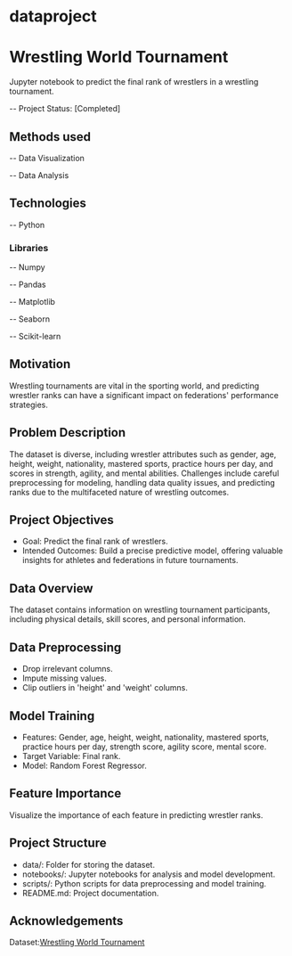 # dataproject
# Wrestling World Tournament
Jupyter notebook to predict the final rank of wrestlers in a wrestling tournament.

-- Project Status: [Completed]

## Methods used
-- Data Visualization 

-- Data Analysis 


## Technologies
-- Python

### Libraries
-- Numpy

-- Pandas

-- Matplotlib

-- Seaborn

-- Scikit-learn


## Motivation
Wrestling tournaments are vital in the sporting world, and predicting wrestler ranks can have a significant impact on federations' performance strategies.

## Problem Description
The dataset is diverse, including wrestler attributes such as gender, age, height, weight, nationality, mastered sports, practice hours per day, and scores in strength, agility, and mental abilities. 
Challenges include careful preprocessing for modeling, handling data quality issues, and predicting ranks due to the multifaceted nature of wrestling outcomes.

## Project Objectives
- Goal: Predict the final rank of wrestlers.
- Intended Outcomes: Build a precise predictive model, offering valuable insights for athletes and federations in future tournaments.

## Data Overview
The dataset contains information on wrestling tournament participants, including physical details, skill scores, and personal information.

## Data Preprocessing
- Drop irrelevant columns.
- Impute missing values.
- Clip outliers in 'height' and 'weight' columns.

## Model Training
- Features: Gender, age, height, weight, nationality, mastered sports, practice hours per day, strength score, agility score, mental score.
- Target Variable: Final rank.
- Model: Random Forest Regressor.

## Feature Importance
Visualize the importance of each feature in predicting wrestler ranks.

## Project Structure
- data/: Folder for storing the dataset.
- notebooks/: Jupyter notebooks for analysis and model development.
- scripts/: Python scripts for data preprocessing and model training.
- README.md: Project documentation.

## Acknowledgements
Dataset:[Wrestling World Tournament](https://www.kaggle.com/datasets/julienjta/wrestling-world-tournament)
